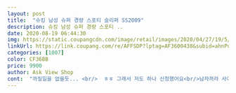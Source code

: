 ```yaml
---
layout: post 
title:  "슈킹 남성 슈퍼 경량 스포티 슬리퍼 SS2009" 
description: 슈킹 남성 슈퍼 경량 스포티 ..
date: 2020-08-19 06:44:30 
img: https://static.coupangcdn.com/image/retail/images/2020/04/27/19/5/d2767bc9-bced-4eb4-9e51-82a146075b9c.jpg 
linkUrl: https://link.coupang.com/re/AFFSDP?lptag=AF3600438&subid=ahnPublicAsk&pageKey=1519451750&itemId=2607329096&vendorItemId=70598448969&traceid=V0-113-c9b1b67cf711fefb 
categories: [1007] 
color: CF36BB 
price: 9900 
author: Ask View Shop 
cont:  "까질일을 없을듯... <br/>  ㅎㅎ 그래서 저도 하나 신청했어요<br/>남자꺼라 사이즈가 없지만 아들꺼 신어보니 제일 작은 사이즈로 신으면 괜찮을꺼 같아요 슬리퍼는 약간 커도 신을수 있으니까요... <br/>  참고로 신고 있는 사진은 제가 신고 찍은겁니다.<br/> 혹시 여성분들이 구매 할수도 있을꺼 같아서 제사이즈 245입니다.<br/><br/>너무 예뻐요 아들꺼 샀는데... <br/> 아들도 맘에 든데요<br/>바닥도 도톰해서 쿠션감도 있고 발등도 걸림이 없어서<br/>발이 안드가서 이걸로.<br/>.<br/><br/>아들 휠라슬리퍼사주니<br/>이뻐서 깜장하그 두개 시켰어요<br/>진심괜찮음! 저도 후기보고 구입했는데 여자친구것하나더 구입했네요<br/>" 
---
```


